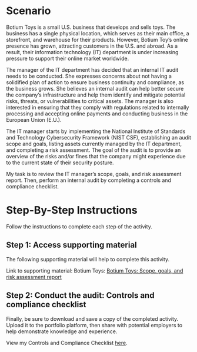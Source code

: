 # Scenario

Botium Toys is a small U.S. business that develops and sells toys. The business has a single physical location, which serves as their main office, a storefront, and warehouse for their products. However, Botium Toy’s online presence has grown, attracting customers in the U.S. and abroad. As a result, their information technology (IT) department is under increasing pressure to support their online market worldwide. 

The manager of the IT department has decided that an internal IT audit needs to be conducted. She expresses concerns about not having a solidified plan of action to ensure business continuity and compliance, as the business grows. She believes an internal audit can help better secure the company’s infrastructure and help them identify and mitigate potential risks, threats, or vulnerabilities to critical assets. The manager is also interested in ensuring that they comply with regulations related to internally processing and accepting online payments and conducting business in the European Union (E.U.).   

The IT manager starts by implementing the National Institute of Standards and Technology Cybersecurity Framework (NIST CSF), establishing an audit scope and goals, listing assets currently managed by the IT department, and completing a risk assessment. The goal of the audit is to provide an overview of the risks and/or fines that the company might experience due to the current state of their security posture.

My task is to review the IT manager’s scope, goals, and risk assessment report. Then, perform an internal audit by completing a controls and compliance checklist. 

# Step-By-Step Instructions

Follow the instructions to complete each step of the activity.

## Step 1: Access supporting material
The following supporting material will help to complete this activity.

Link to supporting material: Botium Toys: <a href="Botium Toys Scope, goals, and risk assessment report.pdf">Botium Toys: Scope, goals, and risk assessment report</a>

## Step 2: Conduct the audit: Controls and compliance checklist
Finally, be sure to download and save a copy of the completed activity. Upload it to the portfolio platform, then share with potential employers to help demonstrate knowledge and experience.

View my Controls and Compliance Checklist <a href="Controls and Compliance Checklist.pdf">here</a>.
